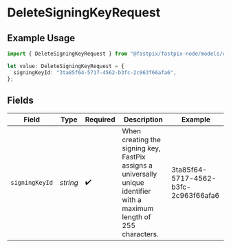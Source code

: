 # DeleteSigningKeyRequest

## Example Usage

```typescript
import { DeleteSigningKeyRequest } from "@fastpix/fastpix-node/models/operations";

let value: DeleteSigningKeyRequest = {
  signingKeyId: "3ta85f64-5717-4562-b3fc-2c963f66afa6",
};
```

## Fields

| Field                                                                                                                   | Type                                                                                                                    | Required                                                                                                                | Description                                                                                                             | Example                                                                                                                 |
| ----------------------------------------------------------------------------------------------------------------------- | ----------------------------------------------------------------------------------------------------------------------- | ----------------------------------------------------------------------------------------------------------------------- | ----------------------------------------------------------------------------------------------------------------------- | ----------------------------------------------------------------------------------------------------------------------- |
| `signingKeyId`                                                                                                          | *string*                                                                                                                | :heavy_check_mark:                                                                                                      | When creating the signing key, FastPix assigns a universally unique identifier with a maximum length of 255 characters. | 3ta85f64-5717-4562-b3fc-2c963f66afa6                                                                                    |